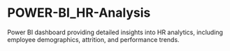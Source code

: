 # POWER-BI_HR-Analysis

Power BI dashboard providing detailed insights into HR analytics, including employee demographics, attrition, and performance trends.
